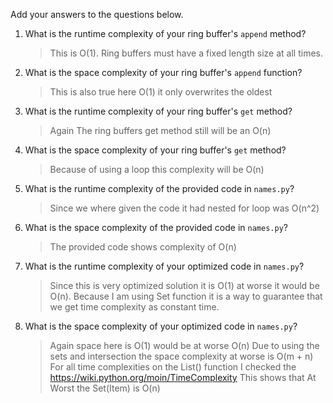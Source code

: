 Add your answers to the questions below.

1. What is the runtime complexity of your ring buffer's `append` method?

   > This is O(1). Ring buffers must have a fixed length size at all times.

2. What is the space complexity of your ring buffer's `append` function?

   > This is also true here O(1) it only overwrites the oldest

3. What is the runtime complexity of your ring buffer's `get` method?

   > Again The ring buffers get method still will be an O(n)

4. What is the space complexity of your ring buffer's `get` method?

   > Because of using a loop this complexity will be O(n)

5. What is the runtime complexity of the provided code in `names.py`?
   > Since we where given the code it had nested for loop was O(n^2)
6. What is the space complexity of the provided code in `names.py`?
   > The provided code shows complexity of O(n)
7. What is the runtime complexity of your optimized code in `names.py`?
   > Since this is very optimized solution it is O(1) at worse it would be O(n).
   > Because I am using Set function it is a way to guarantee that we get time complexity as constant time.
8. What is the space complexity of your optimized code in `names.py`?
   > Again space here is O(1) would be at worse O(n)
   > Due to using the sets and intersection the space complexity at worse is O(m + n)
   > For all time complexities on the List() function I checked the https://wiki.python.org/moin/TimeComplexity
   > This shows that At Worst the Set(Item) is O(n)
